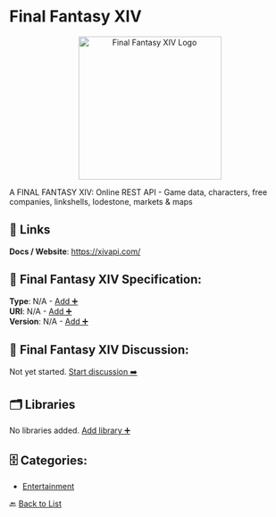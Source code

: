 # Final Fantasy XIV
<p align="center">
    <img width="256" src="https://raw.githubusercontent.com/apis-list/apis-list/main/apis/final-fantasy-xiv/logo_256x256.png" alt="Final Fantasy XIV Logo"/>
</p>
A FINAL FANTASY XIV: Online REST API - Game data, characters, free companies, linkshells, lodestone, markets & maps

##  🔗 Links
**Docs / Website**: https://xivapi.com/

## 🧬 Final Fantasy XIV Specification:
**Type**: N/A - [Add ➕](https://github.com/apis-list/apis-list/edit/main/apis/final-fantasy-xiv/final-fantasy-xiv.yaml)  
**URI**: N/A - [Add ➕](https://github.com/apis-list/apis-list/edit/main/apis/final-fantasy-xiv/final-fantasy-xiv.yaml)  
**Version**: N/A - [Add ➕](https://github.com/apis-list/apis-list/edit/main/apis/final-fantasy-xiv/final-fantasy-xiv.yaml)

## 💬 Final Fantasy XIV Discussion:
Not yet started. [Start discussion ➡️](https://github.com/apis-list/apis-list/discussions/new)

## 🗂️ Libraries

No libraries added. [Add library ➕](https://github.com/apis-list/apis-list/edit/main/apis/final-fantasy-xiv/final-fantasy-xiv.yaml)    


## 🗄️ Categories:
- [Entertainment](https://github.com/apis-list/apis-list#entertainment-)

🔙  [Back to List](https://github.com/apis-list/apis-list)

